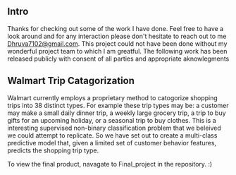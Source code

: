 
## Intro
Thanks for checking out some of the work I have done. Feel free to have a look around and for any interaction please don't hesitate to reach out to me Dhruva7102@gmail.com. 
This project could not have been done without my wonderful project team to which I am greatful. The following work has been released publicly with consent of all parties and appropriate aknowlegments

## Walmart Trip Catagorization
Walmart currently employs a proprietary method to catogorize shopping trips into 38 distinct types. For example these trip types may be: a customer may make a small daily dinner trip, a weekly large grocery trip, a trip to buy gifts for an upcoming holiday, or a seasonal trip to buy clothes. This is a interesting supervised non-binary classification problem that we beleived we could attempt to replicate. So we have set out to create a multi-class predictive model that, given a limited set of customer behavior features, predicts the shopping trip type.

 To view the final product, navagate to Final_project in the repository. :)


